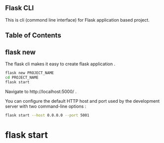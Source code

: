 ## Flask CLI
This is cli (commond line interface) for Flask application based project.

## Table of Contents

## flask new
The flask cli makes it easy to create flask application . 
```bash
flask new PROJECT_NAME
cd PROJECT_NAME
flask start
```
Navigate to http://localhost:5000/ . 

You can configure the default HTTP host and port used by the development server with two command-line options :

```bash
flask start --host 0.0.0.0 --port 5001
```

# flask start
